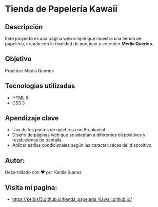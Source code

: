 # Tienda de Papelería Kawaii

## Descripción
Este proyecto es una página web simple que muestra una tienda de papelería, creado con la finalidad de practicar y entender **Media Queries**.

## Objetivo
Practicar Media Queries

## Tecnologias utilizadas
- HTML 5
- CSS 3

## Apendizaje clave
- Uso de los puntos de quiebres con Breakpoint.
- Diseño de páginas web que se adaptan a diferentes dispositivos y resoluciones de pantalla.
- Aplicar estilos condicionales según las características del dispositivo.

## Autor:
Desarrollado con ❤️ por Keidis Suarez
## Visita mi pagina:
- https://keidis15.github.io/tienda_papeleria_Kawaii.github.io/
